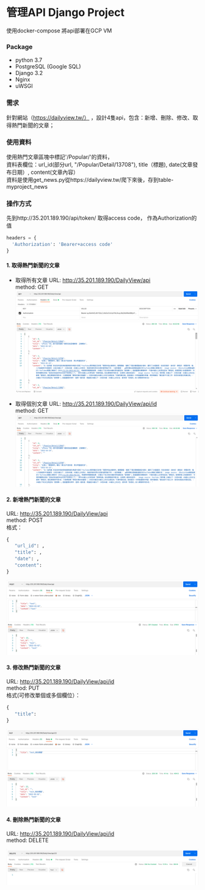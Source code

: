 # 管理API Django Project
使用docker-compose 將api部署在GCP VM

### Package
- python 3.7
- PostgreSQL (Google SQL)
- Django 3.2
- Nginx
- uWSGI

### 需求
針對網站（https://dailyview.tw/）
，設計4隻api，包含：新增、刪除、修改、取得熱門新聞的文章；<br>

### 使用資料
使用熱門文章區塊中標記'/Popular/'的資料，<br>
資料表欄位：url_id(部分url, "/Popular/Detail/13708"), title（標題), date(文章發布日期）, content(文章內容）<br>
資料是使用get_news.py從https://dailyview.tw/爬下來後，存到table-myproject_news<br>

### 操作方式
先到http://35.201.189.190/api/token/
取得access code，
作為Authorization的值
```python
headers = {
  'Authorization': 'Bearer+access code'
}
```

#### 1. 取得熱門新聞的文章
- 取得所有文章
URL: http://35.201.189.190/DailyView/api <br>
method: GET <br>
![image](https://github.com/wu0up/DV_project/blob/main/image/get.png)<br>

- 取得個別文章
URL: http://35.201.189.190/DailyView/api/id <br>
method: GET <br>
![image](https://github.com/wu0up/DV_project/blob/main/image/get_1.png)<br>

#### 2. 新增熱門新聞的文章
URL: http://35.201.189.190/DailyView/api <br>
method: POST <br>
格式：
```python
{
   "url_id": ,
   "title": ,
   "date": ,
   "content": 
}
```
![image](https://github.com/wu0up/DV_project/blob/main/image/post.png)<br>

#### 3. 修改熱門新聞的文章
URL: http://35.201.189.190/DailyView/api/id <br>
method: PUT <br>
格式(可修改單個或多個欄位）：
```python
{
   "title":
}
```
![image](https://github.com/wu0up/DV_project/blob/main/image/put.png)<br>

#### 4. 刪除熱門新聞的文章
URL: http://35.201.189.190/DailyView/api/id <br>
method: DELETE <br>

![image](https://github.com/wu0up/DV_project/blob/main/image/Delete.png)<br>



